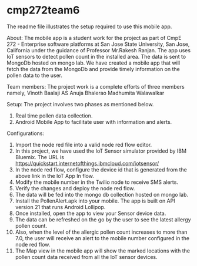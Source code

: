 # cmp272team6
The readme file illustrates the setup required to use this mobile app.

About:
The mobile app is a student work for the project as part of CmpE 272 - Enterprise software platforms at San Jose State University, San Jose, California 
under the guidance of Professor Mr.Rakesh Ranjan. The app uses IoT sensors to detect pollen count in the installed area. The data is sent to MongoDb hosted on
mongo lab. We have created a mobile app that will fetch the data from the MongoDb and provide timely information on the pollen data to the user.

Team members:
The project work is a complete efforts of three members namely,
Vinoth Baalaji AS
Anuja Bhalerao
Madhumita Walawalkar

Setup:
The project involves two phases as mentioned below.
1. Real time pollen data collection.
2. Android Mobile App to facilitate user with information and alerts.

Configurations:
1. Import the node red file into a valid node red flow editor.
2. In this project, we have used the IoT Sensor simulator provided by IBM Bluemix. The URL is 
https://quickstart.internetofthings.ibmcloud.com/iotsensor/
3. In the node red flow, configure the device id that is generated from the above link in the IoT App In flow.
4. Modify the mobile number in the Twilio node to receive SMS alerts.
5. Verify the changes and deploy the node red flow.
6. The data will be fed into the mongo db collection hosted on mongo lab.
7. Install the PollenAlert.apk into your mobile. The app is built on API version 21 that runs Android Lollipop.
8. Once installed, open the app to view your Sensor device data. 
9. The data can be refreshed on the go by the user to see the latest allergy pollen count.
10. Also, when the level of the allergic pollen count increases to more than 7.0, the user will receive an alert to the mobile number configured in the node red flow.
11. The Map view in the mobile app will show the marked locations with the pollen count data received from all the IoT sensor devices.
